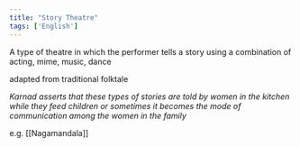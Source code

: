 ```yaml
---
title: "Story Theatre"
tags: ['English']
---
```



A type of theatre in which the performer tells a story using a combination of acting, mime, music, dance

adapted from traditional folktale 

*Karnad asserts that these types of stories are told by women in the kitchen while they feed children or sometimes it becomes the mode of  communication among the women in the family*

e.g. [[Nagamandala]]